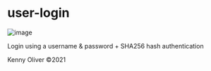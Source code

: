 # user-login

![image](https://www.codefactor.io/repository/github/KennyOliver/user-login/badge?style=for-the-badge)

Login using a username &amp; password + SHA256 hash authentication

Kenny Oliver ©2021
